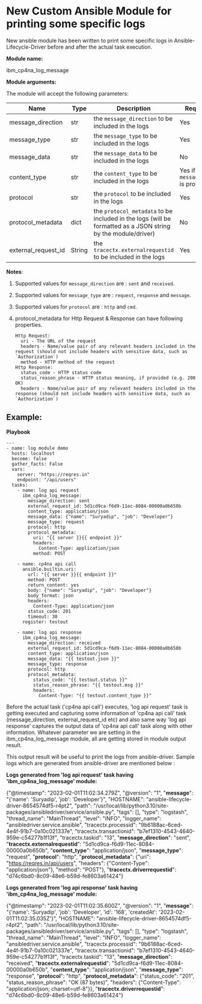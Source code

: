 
# New Custom Ansible Module for printing some specific logs

New ansible module has been written to print some specific logs in Ansible-Lifecycle-Driver before and after the actual task execution.

**Module name:**

ibm_cp4na_log_message


**Module arguments:**

The module will accept the following parameters:

| Name | Type | Description | Required |
| --- | --- | --- | --- | 
| message_direction | str | the `message_direction` to be included in the logs | Yes |
| message_type | str | the `message_type` to be included in the logs | Yes |
| message_data | str | the `message_data` to be included in the logs | No |
| content_type | str | the `content_type` to be included in the logs | Yes if `message_data` is provided |
| protocol | str | the `protocol` to be included in the logs | Yes |
| protocol_metadata | dict | the `protocol_metadata` to be included in the logs (will be formatted as a JSON string by the module/driver) | No |
| external_request_id | String | the `tracectx.externalrequestid` to be included in the logs | Yes | 

**Notes**: 
  1. Supported values for `message_direction` are : `sent` and `received`.
  2. Supported values for `message_type` are : `request`, `response` and `message`.
  3. Supported values for `protocol` are : `http` and `cmd`.
  4. protocol_metadata for Http Request & Response can have following properties.
 
     ```
     Http Request: 
       uri - The URL of the request
       headers - Name/value pair of any relevant headers included in the request (should not include headers with sensitive data, such as `Authorization`)
       method - HTTP method of the request
     Http Response:
       status_code - HTTP status code
       status_reason_phrase - HTTP status meaning, if provided (e.g. 200 OK)
       headers - Name/value pair of any relevant headers included in the response (should not include headers with sensitive data, such as `Authorization`)
     ```

## Example:

**Playbook**
```
---
- name: log module demo
  hosts: localhost
  become: false
  gather_facts: False
  vars:
    server: "https://reqres.in"
    endpoint: "/api/users"
  tasks:
    - name: log api request
      ibm_cp4na_log_message:
        message_direction: sent
        external_request_id: 5d1cd9ca-f6d9-11ec-8084-00000a0b650b
        content_type: application/json
        message_data: {"name": "Suryadip", "job": "Developer"}
        message_type: request
        protocol: http
        protocol_metadata: 
          uri: "{{ server }}{{ endpoint }}"
          headers:
            Content-Type: application/json
          method: POST

    - name: cp4na api call
      ansible.builtin.uri:
        url: "{{ server }}{{ endpoint }}"
        method: POST
        return_content: yes
        body: {"name": "Suryadip", "job": "Developer"}
        body_format: json
        headers:
          Content-Type: application/json
        status_code: 201
        timeout: 30
      register: testout

    - name: log api response
      ibm_cp4na_log_message:
        message_direction: received
        external_request_id: 5d1cd9ca-f6d9-11ec-8084-00000a0b650b
        content_type: application/json
        message_data: "{{ testout.json }}"
        message_type: response
        protocol: http
        protocol_metadata: 
          status_code: "{{ testout.status }}"
          status_reason_phrase: "{{ testout.msg }}"
          headers:
            Content-Type: "{{ testout.content_type }}" 

```
Before the actual task ('cp4na api call') executes, 'log api request' task is getting executed and capturing some information of 'cp4na api call' task (message_direction, external_request_id etc) and also same way 'log api response' captures the output data of 'cp4na api call' task along with other information. Whatever parameter we are setting in the ibm_cp4na_log_message module, all are getting stored in module output result.

This output result will be useful to print the logs from ansible-driver. Sample logs which are generated from ansible-driver are mentioned below :

**Logs generated from 'log api request' task having 'ibm_cp4na_log_message' module:**

{"@timestamp": "2023-02-01T11:02:34.279Z", "@version": "1", "**message**": "{'name': 'Suryadip', 'job': 'Developer'}", "HOSTNAME": "ansible-lifecycle-driver-8654574df5-r4pt2", "path": "/usr/local/lib/python3.10/site-packages/ansibledriver/service/ansible.py", "tags": [], "type": "logstash", "thread_name": "MainThread", "level": "INFO", "logger_name": "ansibledriver.service.ansible", "tracectx.processid": "9b6188ac-6ced-4e4f-91b7-0a10c021337e", "tracectx.transactionid": "b7ef1310-4543-4640-959e-c54277b1f13f", "tracectx.taskid": "13", "**message_direction**": "sent", "**tracectx.externalrequestid**": "5d1cd9ca-f6d9-11ec-8084-00000a0b650b", "**content_type**": "application/json", "**message_type**": "request", "**protocol**": "http", "**protocol_metadata**": {"uri": "https://reqres.in/api/users", "headers": {"Content-Type": "application/json"}, "method": "POST"}, "**tracectx.driverrequestid**": "d74c6bd0-8c09-48e6-b59d-fe8603a61424"}
   
**Logs generated from 'log api response' task having 'ibm_cp4na_log_message' module:**

{"@timestamp": "2023-02-01T11:02:35.600Z", "@version": "1", "**message**": "{'name': 'Suryadip', 'job': 'Developer', 'id': '168', 'createdAt': '2023-02-01T11:02:35.035Z'}", "HOSTNAME": "ansible-lifecycle-driver-8654574df5-r4pt2", "path": "/usr/local/lib/python3.10/site-packages/ansibledriver/service/ansible.py", "tags": [], "type": "logstash", "thread_name": "MainThread", "level": "INFO", "logger_name": "ansibledriver.service.ansible", "tracectx.processid": "9b6188ac-6ced-4e4f-91b7-0a10c021337e", "tracectx.transactionid": "b7ef1310-4543-4640-959e-c54277b1f13f", "tracectx.taskid": "13", "**message_direction**": "received", "**tracectx.externalrequestid**": "5d1cd9ca-f6d9-11ec-8084-00000a0b650b", "**content_type**": "application/json", "**message_type**": "response", "**protocol**": "http", "**protocol_metadata**": {"status_code": "201", "status_reason_phrase": "OK (87 bytes)", "headers": {"Content-Type": "application/json; charset=utf-8"}}, "**tracectx.driverrequestid**": "d74c6bd0-8c09-48e6-b59d-fe8603a61424"}
